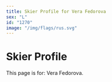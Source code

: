 ```yaml
---
title: Skier Profile for Vera Fedorova
sex: "L"
id: "1270"
image: "/img/flags/rus.svg" 
---
```


# Skier Profile

This page is for: Vera Fedorova.
    
